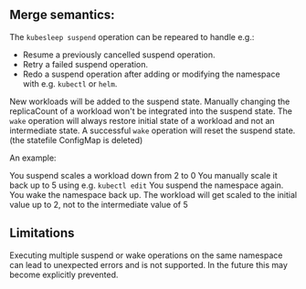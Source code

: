 
## Merge semantics:

The `kubesleep suspend` operation can be repeared to handle e.g.:

- Resume a previously cancelled suspend operation.
- Retry a failed suspend operation.
- Redo a suspend operation after adding or modifying the namespace
  with e.g. `kubectl` or `helm`.

New workloads will be added to the suspend state.
Manually changing the replicaCount of a workload won't be integrated into the suspend state.
The `wake` operation will always restore initial state of a workload and not an intermediate state.
A successful `wake` operation will reset the suspend state. (the statefile ConfigMap is deleted)

An example:

You suspend scales a workload down from 2 to 0
You manually  scale it back up to 5 using e.g. `kubectl edit`
You suspend the namespace again.
You wake the namespace back up.
The workload will get scaled to the initial value up to 2, not to the intermediate value of 5


## Limitations

Executing multiple suspend or wake operations on the same namespace
can lead to unexpected errors and is not supported.
In the future this may become explicitly prevented.
